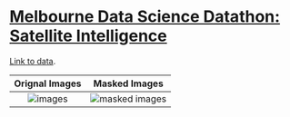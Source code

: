 # [Melbourne Data Science Datathon: Satellite Intelligence](http://www.datasciencemelbourne.com/datathon/)

[Link to data](https://medium.com/satellite-intelligence).

Orignal Images             |  Masked Images
:-------------------------:|:-------------------------:
![images](demo_files/timeseries.gif)  |  ![masked images](demo_files/masked_timeseries.gif)
